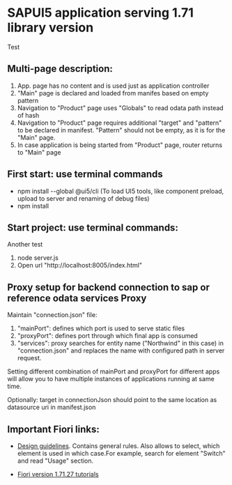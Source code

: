 # SAPUI5 application serving 1.71 library version
Test

## Multi-page description:

1. App. page has no content and is used just as application controller
2. "Main" page is declared and loaded from manifes based on empty pattern
3. Navigation to "Product" page uses "Globals" to read odata path instead of
   hash
4. Navigation to "Product" page requires additional "target" and "pattern" to be
   declared in manifest. "Pattern" should not be empty, as it is for the "Main"
   page.
5. In case application is being started from "Product" page, router returns to
   "Main" page

## First start: use terminal commands

- npm install --global @ui5/cli (To load UI5 tools, like component preload,
  upload to server and renaming of debug files)
- npm install

## Start project: use terminal commands:

Another test

1. node server.js
2. Open url "http://localhost:8005/index.html"

## Proxy setup for backend connection to sap or reference odata services Proxy

Maintain "connection.json" file:

1. "mainPort": defines which port is used to serve static files
2. "proxyPort": defines port through which final app is consumed
3. "services": proxy searches for entity name ("Northwind" in this case) in
   "connection.json" and replaces the name with configured path in server
   request.

Setting different combination of mainPort and proxyPort for different apps will
allow you to have multiple instances of applications running at same time.

Optionally: target in connectionJson should point to the same location as
datasource uri in manifest.json

## Important Fiori links:

- [Design guidelines](https://experience.sap.com/fiori-design-web/). Contains
  general rules. Also allows to select, which element is used in which case.For
  example, search for element "Switch" and read "Usage" section.

- [Fiori version 1.71.27 tutorials](https://sapui5.hana.ondemand.com/1.71.27/#/topic/8b49fc198bf04b2d9800fc37fecbb218)
